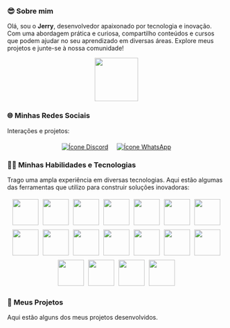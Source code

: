 <p align="center">

### 😎 **Sobre mim**  
Olá, sou o **Jerry**, desenvolvedor apaixonado por tecnologia e inovação. Com uma abordagem prática e curiosa, compartilho conteúdos e cursos que podem ajudar no seu aprendizado em diversas áreas. Explore meus projetos e junte-se à nossa comunidade!

<!--🐱CAT-->
<p align="center">
  <img src="https://media.giphy.com/media/WUlplcMpOCEmTGBtBW/giphy.gif" width="100">
</p>

### 🌐 **Minhas Redes Sociais**  
Interações e projetos:

<div style="display: flex; justify-content: center; margin-top: 20px;">
  </a>
  <a href="https://discord.gg/maxJ3H3z">
    <img src="https://img.shields.io/badge/Discord-7289DA?style=for-the-badge&logo=discord&logoColor=white" alt="Ícone Discord" style="margin: 0 10px;">
  </a>
  <a href="https://chat.whatsapp.com/FGkU80peYjMFubHPiNScSm">
    <img src="https://img.shields.io/badge/WhatsApp-25D366?style=for-the-badge&logo=whatsapp&logoColor=white" alt="Ícone WhatsApp" style="margin: 0 10px;">
  </a>
</div>

### 🧑‍💻 **Minhas Habilidades e Tecnologias**  
Trago uma ampla experiência em diversas tecnologias. Aqui estão algumas das ferramentas que utilizo para construir soluções inovadoras:

<div style="display: flex; flex-wrap: wrap; justify-content: center;">
  <img src="https://techstack-generator.vercel.app/docker-icon.svg" width="60" style="margin: 5px;">
  <img src="https://techstack-generator.vercel.app/github-icon.svg" width="60" style="margin: 5px;">
  <img src="https://www.vectorlogo.zone/logos/linux/linux-icon.svg" width="60" style="margin: 5px;">
  <img src="https://www.vectorlogo.zone/logos/w3_html5/w3_html5-icon.svg" width="60" style="margin: 5px;">
  <img src="https://www.vectorlogo.zone/logos/w3_css/w3_css-official.svg" width="60" style="margin: 5px;">
  <img src="https://techstack-generator.vercel.app/js-icon.svg" width="60" style="margin: 5px;">
  <img src="https://techstack-generator.vercel.app/ts-icon.svg" width="60" style="margin: 5px;">
  <img src="https://www.vectorlogo.zone/logos/vuejs/vuejs-icon.svg" width="60" style="margin: 5px;">
  <img src="https://www.vectorlogo.zone/logos/php/php-icon.svg" width="60" style="margin: 5px;">
  <img src="https://techstack-generator.vercel.app/python-icon.svg" width="60" style="margin: 5px;">
  <img src="https://techstack-generator.vercel.app/java-icon.svg" width="60" style="margin: 5px;">
  <img src="https://techstack-generator.vercel.app/mysql-icon.svg" width="60" style="margin: 5px;">
  <img src="https://www.vectorlogo.zone/logos/postgresql/postgresql-icon.svg" width="60" style="margin: 5px;">
  <img src="https://www.vectorlogo.zone/logos/firebase/firebase-icon.svg" width="60" style="margin: 5px;">
  <img src="https://www.vectorlogo.zone/logos/docker/docker-official.svg" width="60" style="margin: 5px;">
  <img src="https://techstack-generator.vercel.app/raspberrypi-icon.svg" width="60" style="margin: 5px;">
  <img src="https://techstack-generator.vercel.app/react-icon.svg" width="60" style="margin: 5px;">
  <img src="https://techstack-generator.vercel.app/cpp-icon.svg" width="60" style="margin: 5px;">
</div>

### 🚀 **Meus Projetos**  
Aqui estão alguns dos meus projetos desenvolvidos. 
